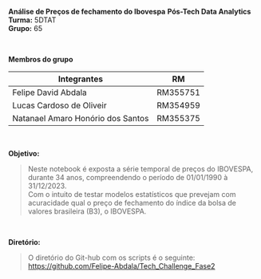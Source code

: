 **Análise de Preços de fechamento do Ibovespa**
**Pós-Tech Data Analytics**<br/>
**Turma:** 5DTAT<br/>
**Grupo:** 65<br/>

<br/>

**Membros do grupo**

| Integrantes                        | RM              |
| ---------------------------------- | --------------- |
| Felipe David Abdala                | RM355751        |
| Lucas Cardoso de Oliveir           | RM354959        |
| Natanael Amaro Honório dos Santos  | RM355375        |

<br/>

**Objetivo:**<br/>

> Neste notebook é exposta a série temporal de preços do IBOVESPA, durante 34 anos, compreendendo o período de 01/01/1990 à 31/12/2023.<br/>
Com o intuito de testar modelos estatísticos que prevejam com acuracidade qual o preço de fechamento do índice da bolsa de valores brasileira (B3), o IBOVESPA.

<br/>

**Diretório:**<br/>
> O diretório do Git-hub com os scripts é o seguinte:
https://github.com/Felipe-Abdala/Tech_Challenge_Fase2
